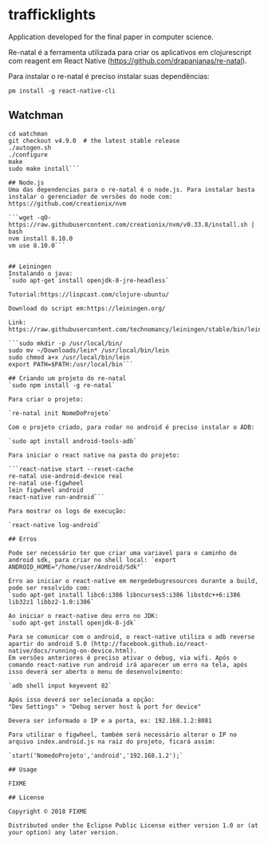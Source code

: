 # trafficklights

Application developed for the final paper in computer science.

Re-natal é a ferramenta utilizada para criar os aplicativos em clojurescript com reagent em React Native (https://github.com/drapanjanas/re-natal).

Para instalar o re-natal é preciso instalar suas dependências:

`pm install -g react-native-cli`

## Watchman

```git clone https://github.com/facebook/watchman.git
cd watchman
git checkout v4.9.0  # the latest stable release
./autogen.sh
./configure
make
sudo make install```

## Node.js 
Uma das dependencias para o re-natal é o node.js. Para instalar basta instalar o gerenciador de versões do node com:
https://github.com/creationix/nvm

```wget -qO- https://raw.githubusercontent.com/creationix/nvm/v0.33.8/install.sh | bash
nvm install 8.10.0
vm use 8.10.0```


## Leiningen
Instalando o java:
`sudo apt-get install openjdk-8-jre-headless`

Tutorial:https://lispcast.com/clojure-ubuntu/

Download do script em:https://leiningen.org/

Link: https://raw.githubusercontent.com/technomancy/leiningen/stable/bin/lein

```sudo mkdir -p /usr/local/bin/
sudo mv ~/Downloads/lein* /usr/local/bin/lein
sudo chmod a+x /usr/local/bin/lein
export PATH=$PATH:/usr/local/bin```

## Criando um projeto do re-natal
`sudo npm install -g re-natal`

Para criar o projeto:

`re-natal init NomeDoProjeto` 

Com o projeto criado, para rodar no android é preciso instalar o ADB: 

`sudo apt install android-tools-adb`

Para iniciar o react native na pasta do projeto:

```react-native start --reset-cache 
re-natal use-android-device real
re-natal use-figwheel
lein figwheel android
react-native run-android```

Para mostrar os logs de execução:

`react-native log-android`

## Erros

Pode ser necessário ter que criar uma variavel para o caminho do android sdk, para criar no shell local: `export ANDROID_HOME="/home/user/Android/Sdk"`

Erro ao iniciar o react-native em mergedebugresources durante a build, pode ser resolvido com:
`sudo apt-get install libc6:i386 libncurses5:i386 libstdc++6:i386 lib32z1 libbz2-1.0:i386`

Ao iniciar o react-native deu erro no JDK:
`sudo apt-get install openjdk-8-jdk`

Para se comunicar com o android, o react-native utiliza o adb reverse apartir do android 5.0 (http://facebook.github.io/react-native/docs/running-on-device.html).
Em versões anteriores é preciso ativar o debug, via wifi. Após o comando react-native run android irá aparecer um erro na tela, após isso deverá ser aberto o menu de desenvolvimento:

`adb shell input keyevent 82`

Após isso deverá ser selecionada a opção:
"Dev Settings" > "Debug server host & port for device"

Devera ser informado o IP e a porta, ex: 192.168.1.2:8081

Para utilizar o figwheel, também será necessário alterar o IP no arquivo index.android.js na raiz do projeto, ficará assim:

`start('NomedoProjeto','android','192.168.1.2');`

## Usage

FIXME

## License

Copyright © 2018 FIXME

Distributed under the Eclipse Public License either version 1.0 or (at
your option) any later version.

